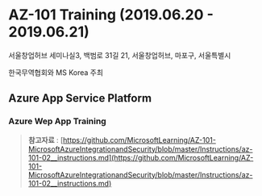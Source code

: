 # AZ-101 Training (2019.06.20 - 2019.06.21)

서울창업허브 세미나실3, 백범로 31길 21, 서울창업허브, 마포구, 서울특별시

한국무역협회와 MS Korea 주최

## Azure App Service Platform

### Azure Wep App Training

> **참고자료** : [https://github.com/MicrosoftLearning/AZ-101-MicrosoftAzureIntegrationandSecurity/blob/master/Instructions/az-101-02__instructions.md](https://github.com/MicrosoftLearning/AZ-101-MicrosoftAzureIntegrationandSecurity/blob/master/Instructions/az-101-02__instructions.md)

